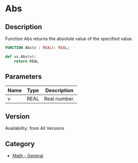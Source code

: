 # Abs

## Description
Function Abs returns the absolute value of the specified value.

```pascal
FUNCTION Abs(v : REAL): REAL;
```

```python
def vs.Abs(v):
    return REAL
```

## Parameters
|Name|Type|Description|
|---|---|---|
|v|REAL|Real number.|

## Version
Availability: from All Versions

## Category
* [Math - General](../Categories/Math%20-%20General.md)
